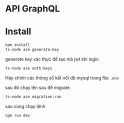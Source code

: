 # API GraphQL

# Install

```bash
npm install
ts-node ace generate:key
```

generate key xác thực để tạo mã jwt khi login

```bash
ts-node ace auth:keys
```

Hãy chỉnh các thông số kết nối db mysql trong file `.env`

sau đó chạy lện sau để migrate.

```bash
ts-node ace migration:run
```

sau cùng chạy lệnh

```bash
npm run dev
```